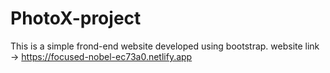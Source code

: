 # PhotoX-project
This is a simple frond-end website developed using bootstrap.
website link -> https://focused-nobel-ec73a0.netlify.app
